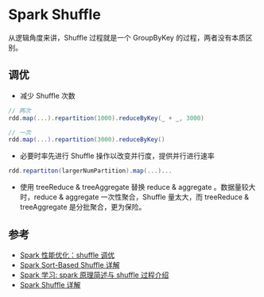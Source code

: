 # Spark Shuffle

从逻辑角度来讲，Shuffle 过程就是一个 GroupByKey 的过程，两者没有本质区别。

## 调优

* 减少 Shuffle 次数

```scala
// 两次
rdd.map(...).repartition(1000).reduceByKey(_ + _, 3000)

// 一次
rdd.map(...).repartition(3000).reduceByKey()
```

* 必要时率先进行 Shuffle 操作以改变并行度，提供并行进行速率

```scala
rdd.repartiton(largerNumPartition).map(...)...
```

* 使用 treeReduce & treeAggregate 替换 reduce & aggregate 。数据量较大时，reduce & aggregate 一次性聚合，Shuffle 量太大，而 treeReduce & treeAggregate 是分批聚合，更为保险。

## 参考

* [Spark 性能优化：shuffle 调优](http://blog.csdn.net/u012102306/article/details/51637732)
* [Spark Sort-Based Shuffle 详解](http://blog.csdn.net/snail_gesture/article/details/50807129)
* [Spark 学习: spark 原理简述与 shuffle 过程介绍](http://blog.csdn.net/databatman/article/details/53023818)
* [Spark Shuffle 详解](https://zhuanlan.zhihu.com/p/67061627)
